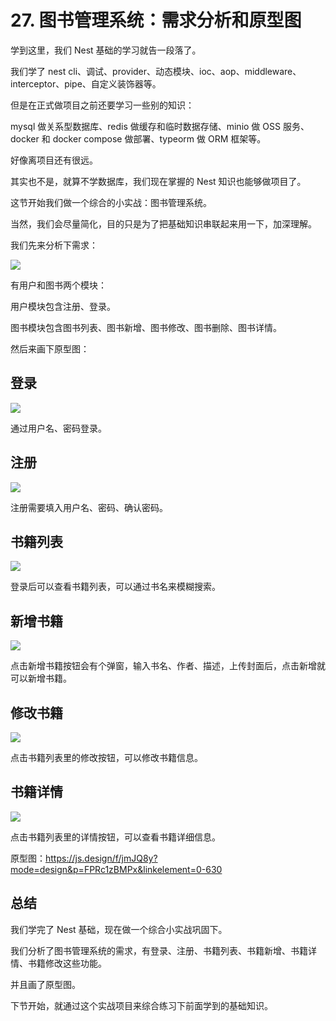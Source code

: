 # 27. 图书管理系统：需求分析和原型图

学到这里，我们 Nest 基础的学习就告一段落了。

我们学了 nest cli、调试、provider、动态模块、ioc、aop、middleware、interceptor、pipe、自定义装饰器等。

但是在正式做项目之前还要学习一些别的知识：

mysql 做关系型数据库、redis 做缓存和临时数据存储、minio 做 OSS 服务、docker 和 docker compose 做部署、typeorm 做 ORM 框架等。

好像离项目还有很远。

其实也不是，就算不学数据库，我们现在掌握的 Nest 知识也能够做项目了。

这节开始我们做一个综合的小实战：图书管理系统。

当然，我们会尽量简化，目的只是为了把基础知识串联起来用一下，加深理解。

我们先来分析下需求：

![](./images/b8ee0b28167d18f993ae8f19a1200e98.png )

有用户和图书两个模块：

用户模块包含注册、登录。

图书模块包含图书列表、图书新增、图书修改、图书删除、图书详情。

然后来画下原型图：

## 登录

![](./images/4532e87a65b669ab206bf426909be9d1.png )

通过用户名、密码登录。

## 注册

![](./images/43a4319499419bd0009739090d346d7e.png )

注册需要填入用户名、密码、确认密码。

## 书籍列表

![](./images/6ce9d58cd7ebe83d155e709bab8b7f17.png )

登录后可以查看书籍列表，可以通过书名来模糊搜索。

## 新增书籍

![](./images/78b8dd9d854b2721aa444a3e091b5938.png )

点击新增书籍按钮会有个弹窗，输入书名、作者、描述，上传封面后，点击新增就可以新增书籍。

## 修改书籍

![](./images/89f42b711c86d06491d1443c87f2f8f9.png )

点击书籍列表里的修改按钮，可以修改书籍信息。

## 书籍详情

![](./images/cfea6e59caaaa1a744f790ae9c1ffd64.png )

点击书籍列表里的详情按钮，可以查看书籍详细信息。

原型图：https://js.design/f/jmJQ8y?mode=design&p=FPRc1zBMPx&linkelement=0-630 

## 总结

我们学完了 Nest 基础，现在做一个综合小实战巩固下。

我们分析了图书管理系统的需求，有登录、注册、书籍列表、书籍新增、书籍详情、书籍修改这些功能。

并且画了原型图。

下节开始，就通过这个实战项目来综合练习下前面学到的基础知识。
